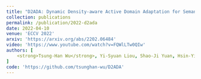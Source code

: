 ```yaml
---
title: "D2ADA: Dynamic Density-aware Active Domain Adaptation for Semantic Segmentation"
collection: publications
permalink: /publication/2022-d2ada
date: 2022-04-10
venue: 'ECCV 2022'
arxiv: 'https://arxiv.org/abs/2202.06484'
video: 'https://www.youtube.com/watch?v=FQWlLTw0QIw'
authors: [
	<strong>Tsung-Han Wu</strong>, Yi-Syuan Liou, Shao-Ji Yuan, Hsin-Ying Lee, Tung-I Chen, Kuan-Chih Huang, Winston H Hsu
]
code: 'https://github.com/tsunghan-wu/D2ADA'
---
```

